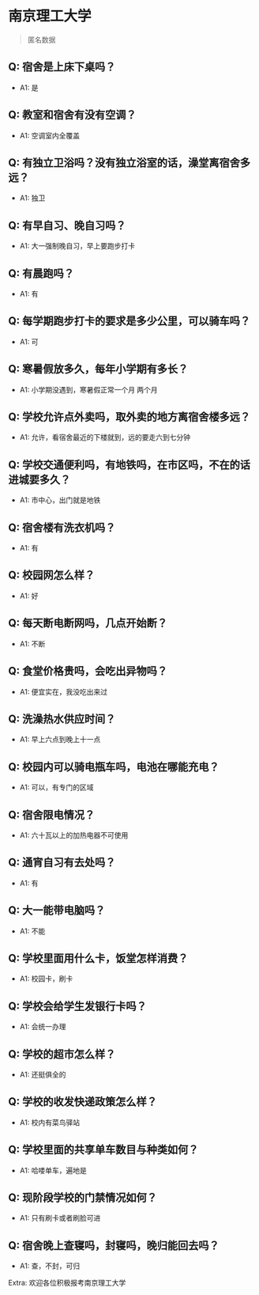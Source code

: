 # 南京理工大学

> 匿名数据

## Q: 宿舍是上床下桌吗？

- A1: 是

## Q: 教室和宿舍有没有空调？

- A1: 空调室内全覆盖

## Q: 有独立卫浴吗？没有独立浴室的话，澡堂离宿舍多远？

- A1: 独卫

## Q: 有早自习、晚自习吗？

- A1: 大一强制晚自习，早上要跑步打卡

## Q: 有晨跑吗？

- A1: 有

## Q: 每学期跑步打卡的要求是多少公里，可以骑车吗？

- A1: 可

## Q: 寒暑假放多久，每年小学期有多长？

- A1: 小学期没遇到，寒暑假正常一个月 两个月

## Q: 学校允许点外卖吗，取外卖的地方离宿舍楼多远？

- A1: 允许，看宿舍最近的下楼就到，远的要走六到七分钟

## Q: 学校交通便利吗，有地铁吗，在市区吗，不在的话进城要多久？

- A1: 市中心，出门就是地铁

## Q: 宿舍楼有洗衣机吗？

- A1: 有

## Q: 校园网怎么样？

- A1: 好

## Q: 每天断电断网吗，几点开始断？

- A1: 不断

## Q: 食堂价格贵吗，会吃出异物吗？

- A1: 便宜实在，我没吃出来过

## Q: 洗澡热水供应时间？

- A1: 早上六点到晚上十一点

## Q: 校园内可以骑电瓶车吗，电池在哪能充电？

- A1: 可以，有专门的区域

## Q: 宿舍限电情况？

- A1: 六十瓦以上的加热电器不可使用

## Q: 通宵自习有去处吗？

- A1: 有

## Q: 大一能带电脑吗？

- A1: 不能

## Q: 学校里面用什么卡，饭堂怎样消费？

- A1: 校园卡，刷卡

## Q: 学校会给学生发银行卡吗？

- A1: 会统一办理

## Q: 学校的超市怎么样？

- A1: 还挺俱全的

## Q: 学校的收发快递政策怎么样？

- A1: 校内有菜鸟驿站

## Q: 学校里面的共享单车数目与种类如何？

- A1: 哈喽单车，遍地是

## Q: 现阶段学校的门禁情况如何？

- A1: 只有刷卡或者刷脸可进

## Q: 宿舍晚上查寝吗，封寝吗，晚归能回去吗？

- A1: 查，不封，可归

Extra: 欢迎各位积极报考南京理工大学